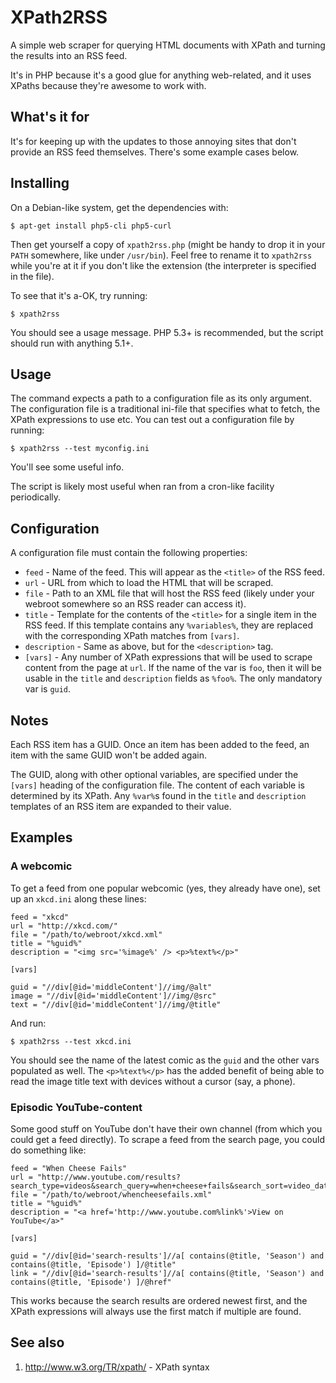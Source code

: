 XPath2RSS
=========

A simple web scraper for querying HTML documents with XPath and turning the results into an RSS feed.

It's in PHP because it's a good glue for anything web-related, and it uses XPaths because they're awesome to work with.

What's it for
-------------

It's for keeping up with the updates to those annoying sites that don't provide an RSS feed themselves.  There's some example cases below.

Installing
----------

On a Debian-like system, get the dependencies with:

    $ apt-get install php5-cli php5-curl

Then get yourself a copy of `xpath2rss.php` (might be handy to drop it in your `PATH` somewhere, like under `/usr/bin`).  Feel free to rename it to `xpath2rss` while you're at it if you don't like the extension (the interpreter is specified in the file).

To see that it's a-OK, try running:

    $ xpath2rss

You should see a usage message.  PHP 5.3+ is recommended, but the script should run with anything 5.1+.

Usage
-----

The command expects a path to a configuration file as its only argument.  The configuration file is a traditional ini-file that specifies what to fetch, the XPath expressions to use etc.  You can test out a configuration file by running:

    $ xpath2rss --test myconfig.ini

You'll see some useful info.

The script is likely most useful when ran from a cron-like facility periodically.

Configuration
-------------

A configuration file must contain the following properties:

* `feed` - Name of the feed.  This will appear as the `<title>` of the RSS feed.
* `url` - URL from which to load the HTML that will be scraped.
* `file` - Path to an XML file that will host the RSS feed (likely under your webroot somewhere so an RSS reader can access it).
* `title` - Template for the contents of the `<title>` for a single item in the RSS feed.  If this template contains any `%variables%`, they are replaced with the corresponding XPath matches from `[vars]`.
* `description` - Same as above, but for the `<description>` tag.
* `[vars]` - Any number of XPath expressions that will be used to scrape content from the page at `url`.  If the name of the var is `foo`, then it will be usable in the `title` and `description` fields as `%foo%`.  The only mandatory var is `guid`.

Notes
-----

Each RSS item has a GUID.  Once an item has been added to the feed, an item with the same GUID won't be added again.

The GUID, along with other optional variables, are specified under the `[vars]` heading of the configuration file.  The content of each variable is determined by its XPath.  Any `%var%`s found in the `title` and `description` templates of an RSS item are expanded to their value.

Examples
--------

### A webcomic ###

To get a feed from one popular webcomic (yes, they already have one), set up an `xkcd.ini` along these lines:

    feed = "xkcd"
    url = "http://xkcd.com/"
    file = "/path/to/webroot/xkcd.xml"
    title = "%guid%"
    description = "<img src='%image%' /> <p>%text%</p>"
    
    [vars]
    
    guid = "//div[@id='middleContent']//img/@alt"
    image = "//div[@id='middleContent']//img/@src"
    text = "//div[@id='middleContent']//img/@title"

And run:

    $ xpath2rss --test xkcd.ini

You should see the name of the latest comic as the `guid` and the other vars populated as well.  The `<p>%text%</p>` has the added benefit of being able to read the image title text with devices without a cursor (say, a phone).

### Episodic YouTube-content ###

Some good stuff on YouTube don't have their own channel (from which you could get a feed directly).  To scrape a feed from the search page, you could do something like:

    feed = "When Cheese Fails"
    url = "http://www.youtube.com/results?search_type=videos&search_query=when+cheese+fails&search_sort=video_date_uploaded"
    file = "/path/to/webroot/whencheesefails.xml"
    title = "%guid%"
    description = "<a href='http://www.youtube.com%link%'>View on YouTube</a>"
    
    [vars]
    
    guid = "//div[@id='search-results']//a[ contains(@title, 'Season') and contains(@title, 'Episode') ]/@title"
    link = "//div[@id='search-results']//a[ contains(@title, 'Season') and contains(@title, 'Episode') ]/@href"

This works because the search results are ordered newest first, and the XPath expressions will always use the first match if multiple are found.

See also
--------

 1. http://www.w3.org/TR/xpath/ - XPath syntax
